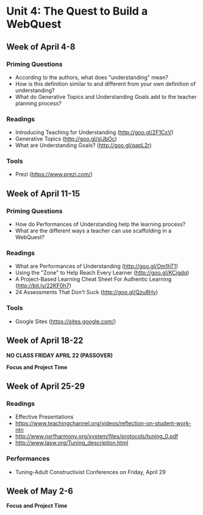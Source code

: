 # Unit 4: The Quest to Build a WebQuest

## Week of April 4-8

### Priming Questions
* According to the authors, what does "understanding" mean?
* How is this definition similar to and different from your own definition of understanding?
* What do Generative Topics and Understanding Goals add to the teacher planning process?

### Readings
* Introducing Teaching for Understanding (http://goo.gl/2F1CxV)
* Generative Topics (http://goo.gl/slJbOc)
* What are Understanding Goals? (http://goo.gl/qapL2r)

### Tools
* Prezi (https://www.prezi.com/)

## Week of April 11-15

### Priming Questions
* How do Performances of Understanding help the learning process?
* What are the different ways a teacher can use scaffolding in a WebQuest?

### Readings
* What are Performances of Understanding (http://goo.gl/Om1hT1)
* Using the "Zone" to Help Reach Every Learner (http://goo.gl/KCigdq)
* A Project-Based Learning Cheat Sheet For Authentic Learning (http://bit.ly/22KF0h7)
* 24 Assessments That Don't Suck (http://goo.gl/Qzu8Hv)

### Tools
* Google Sites (https://sites.google.com/)

## Week of April 18-22

**NO CLASS FRIDAY APRIL 22 (PASSOVER)**

**Focus and Project Time**

## Week of April 25-29

### Readings
* Effective Presentations
* https://www.teachingchannel.org/videos/reflection-on-student-work-ntn
* http://www.nsrfharmony.org/system/files/protocols/tuning_0.pdf
* http://www.lasw.org/Tuning_description.html

### Performances
* Tuning-Adult Constructivist Conferences on Friday, April 29

## Week of May 2-6

**Focus and Project Time**

